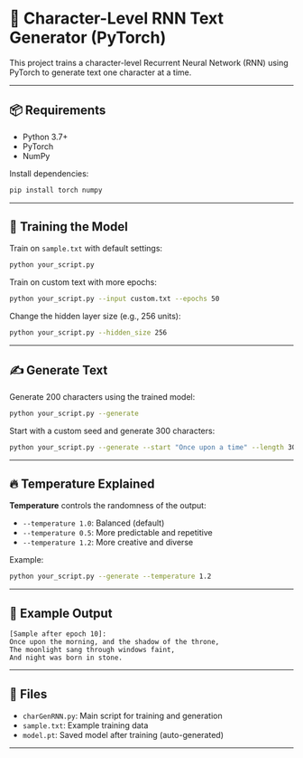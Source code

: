 
# 🧠 Character-Level RNN Text Generator (PyTorch)

This project trains a character-level Recurrent Neural Network (RNN) using PyTorch to generate text one character at a time.

---

## 📦 Requirements

- Python 3.7+
- PyTorch
- NumPy

Install dependencies:

```bash
pip install torch numpy
```

---

## 🚀 Training the Model

Train on `sample.txt` with default settings:

```bash
python your_script.py
```

Train on custom text with more epochs:

```bash
python your_script.py --input custom.txt --epochs 50
```

Change the hidden layer size (e.g., 256 units):

```bash
python your_script.py --hidden_size 256
```

---

## ✍️ Generate Text

Generate 200 characters using the trained model:

```bash
python your_script.py --generate
```

Start with a custom seed and generate 300 characters:

```bash
python your_script.py --generate --start "Once upon a time" --length 300
```

---

## 🔥 Temperature Explained

**Temperature** controls the randomness of the output:

- `--temperature 1.0`: Balanced (default)
- `--temperature 0.5`: More predictable and repetitive
- `--temperature 1.2`: More creative and diverse

Example:

```bash
python your_script.py --generate --temperature 1.2
```

---

## 🧪 Example Output

```
[Sample after epoch 10]:
Once upon the morning, and the shadow of the throne,
The moonlight sang through windows faint,
And night was born in stone.
```

---

## 📁 Files

- `charGenRNN.py`: Main script for training and generation
- `sample.txt`: Example training data
- `model.pt`: Saved model after training (auto-generated)

---

